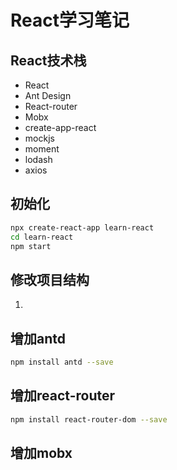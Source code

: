 # React学习笔记

## React技术栈

- React
- Ant Design
- React-router
- Mobx
- create-app-react
- mockjs
- moment
- lodash
- axios

## 初始化

```bash
npx create-react-app learn-react
cd learn-react
npm start
```

## 修改项目结构

1.

## 增加antd

```bash
npm install antd --save
```

## 增加react-router

```bash
npm install react-router-dom --save
```

## 增加mobx
